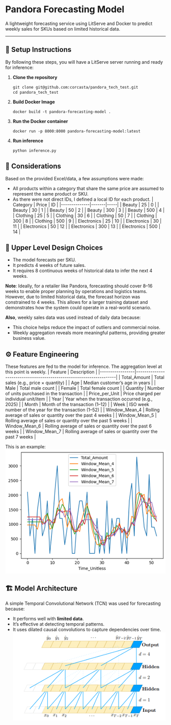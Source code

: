 # Pandora Forecasting Model

A lightweight forecasting service using LitServe and Docker to predict weekly sales for SKUs based on limited historical data.

---

## 🔧 Setup Instructions

By following these steps, you will have a LitServe server running and ready for inference:

1. **Clone the repository**

   ```
   git clone git@github.com:corcasta/pandora_tech_test.git
   cd pandora_tech_test
   ```

2. **Build Docker Image**
    ```
    docker build -t pandora-forecasting-model .
    ```

3. **Run the Docker container**
    ```
    docker run -p 8000:8000 pandora-forecasting-model:latest
    ```

4. **Run inference**
    ```
    python inference.py
    ```

## 🧠 Considerations
Based on the provided Excel/data, a few assumptions were made:
- All products within a category that share the same price are assumed to represent the same product or SKU.
- As there were not direct IDs, I defined a local ID for each product.
    | Category     | Price | ID  |
    |--------------|-------|-----|
    | Beauty       | 25    | 0   |
    | Beauty       | 30    | 1   |
    | Beauty       | 50    | 2   |
    | Beauty       | 300   | 3   |
    | Beauty       | 500   | 4   |
    | Clothing     | 25    | 5   |
    | Clothing     | 30    | 6   |
    | Clothing     | 50    | 7   |
    | Clothing     | 300   | 8   |
    | Clothing     | 500   | 9   |
    | Electronics  | 25    | 10  |
    | Electronics  | 30    | 11  |
    | Electronics  | 50    | 12  |
    | Electronics  | 300   | 13  |
    | Electronics  | 500   | 14  |



## 🎯 Upper Level Design Choices
- The model forecasts per SKU.
- It predicts 4 weeks of future sales.
- It requires 8 continuous weeks of historical data to infer the next 4 weeks.

**Note**:
Ideally, for a retailer like Pandora, forecasting should cover 8–16 weeks to enable proper planning by operations and logistics teams. However, due to limited historical data, the forecast horizon was constrained to 4 weeks. This allows for a larger training dataset and demonstrates how the system could operate in a real-world scenario.  

**Also**, weekly sales data was used instead of daily data because:
- This choice helps reduce the impact of outliers and commercial noise.
- Weekly aggregation reveals more meaningful patterns, providing greater business value.

## ⚙️ Feature Engineering
These features are fed to the model for inference. The aggregation level at this point is weekly.
| Feature         | Description                                                        |
|-----------------|--------------------------------------------------------------------|
| Total_Amount    | Total sales (e.g., price × quantity)                               |
| Age             | Median customer’s age in years                                     |
| Male            | Total male count                                                   |
| Female          | Total female count                                                 |
| Quantity        | Number of units purchased in the transaction                       |
| Price_per_Unit  | Price charged per individual unit/item                             |
| Year            | Year when the transaction occurred (e.g., 2025)                    |
| Month           | Month of the transaction (1–12)                                    |
| Week            | ISO week number of the year for the transaction (1–52)             |
| Window_Mean_4   | Rolling average of sales or quantity over the past 4 weeks         |
| Window_Mean_5   | Rolling average of sales or quantity over the past 5 weeks         |
| Window_Mean_6   | Rolling average of sales or quantity over the past 6 weeks         |
| Window_Mean_7   | Rolling average of sales or quantity over the past 7 weeks         |

This is an example:
![feature_eng](https://github.com/corcasta/pandora_tech_test/blob/dev/images/fe.png?raw=true)


## 🏗️ Model Architecture
A simple Temporal Convolutional Network (TCN) was used for forecasting because:  
- It performs well with **limited data**.
- It’s effective at detecting temporal patterns.
- It uses dilated causal convolutions to capture dependencies over time.
![tcn](https://github.com/corcasta/pandora_tech_test/blob/dev/images/tcn.png?raw=true)